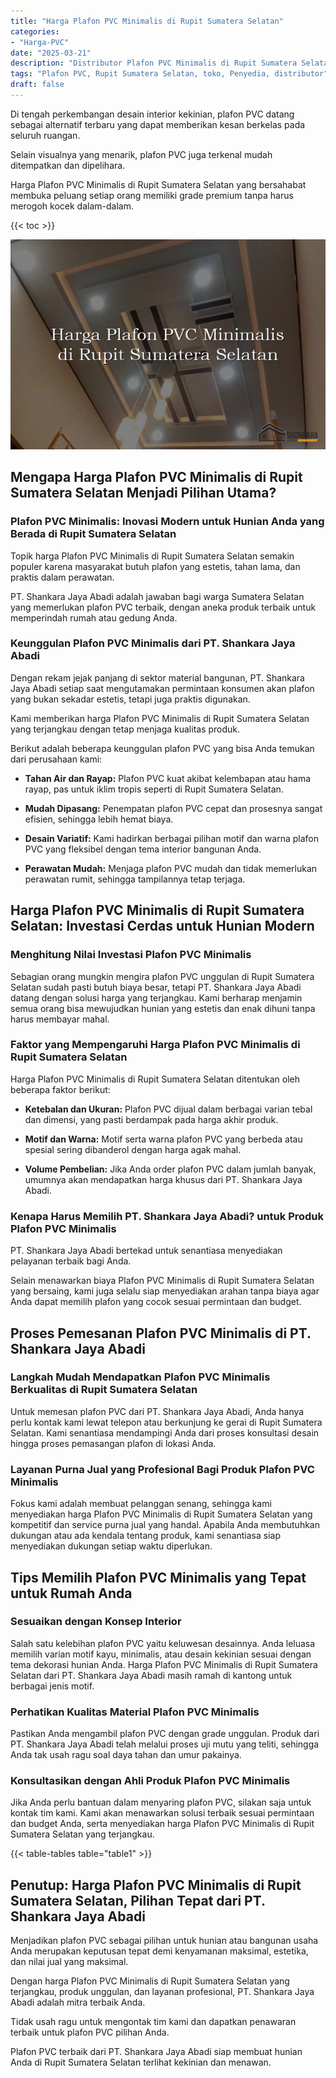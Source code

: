 ```yaml
---
title: "Harga Plafon PVC Minimalis di Rupit Sumatera Selatan"
categories: 
- "Harga-PVC"
date: "2025-03-21"
description: "Distributor Plafon PVC Minimalis di Rupit Sumatera Selatan untuk rumah, office, dan gerai. Material unggulan, variasi motif, variasi warna menarik, beserta jasa instalasi dikerjakan oleh tim berpengalaman dan kepastian resmi!|Servis penjualan Plafon PVC Minimalis di Rupit Sumatera Selatan untuk kebutuhan rumah, office, atau toko, dengan produk terbaik dan penempatan oleh tim berpengalaman dan kepastian resmi.|Solusi Plafon PVC Minimalis di Rupit Sumatera Selatan yang terbukti bagi rumah, perkantoran, serta gerai, dengan panel unggulan dan pemasangan oleh teknisi profesional dan garansi resmi.|Penyediaan Plafon PVC Minimalis di Rupit Sumatera Selatan untuk tempat tinggal, office, serta gerai, beserta panel unggulan dan penempatan dikerjakan oleh tim ahli, lengkap beserta kepastian resmi.}"
tags: "Plafon PVC, Rupit Sumatera Selatan, toko, Penyedia, distributor"
draft: false
---
```


Di tengah perkembangan desain interior kekinian, plafon PVC datang sebagai alternatif terbaru yang dapat memberikan kesan berkelas pada seluruh ruangan.

Selain visualnya yang menarik, plafon PVC juga terkenal mudah ditempatkan dan dipelihara.

Harga Plafon PVC Minimalis di Rupit Sumatera Selatan yang bersahabat membuka peluang setiap orang memiliki grade premium tanpa harus merogoh kocek dalam-dalam.

{{< toc >}}

![Harga Plafon PVC Minimalis di Rupit Sumatera Selatan](/images/Harga-PVC/Harga-Plafon-PVC-Minimalis-di-Rupit-Sumatera-Selatan.png)


## Mengapa Harga Plafon PVC Minimalis di Rupit Sumatera Selatan Menjadi Pilihan Utama?

### Plafon PVC Minimalis: Inovasi Modern untuk Hunian Anda yang Berada di Rupit Sumatera Selatan

Topik harga Plafon PVC Minimalis di Rupit Sumatera Selatan semakin populer karena masyarakat butuh plafon yang estetis, tahan lama, dan praktis dalam perawatan.

PT. Shankara Jaya Abadi adalah jawaban bagi warga Sumatera Selatan yang memerlukan plafon PVC terbaik, dengan aneka produk terbaik untuk memperindah rumah atau gedung Anda.

### Keunggulan Plafon PVC Minimalis dari PT. Shankara Jaya Abadi

Dengan rekam jejak panjang di sektor material bangunan, PT. Shankara Jaya Abadi setiap saat mengutamakan permintaan konsumen akan plafon yang bukan sekadar estetis, tetapi juga praktis digunakan.

Kami memberikan harga Plafon PVC Minimalis di Rupit Sumatera Selatan yang terjangkau dengan tetap menjaga kualitas produk.

Berikut adalah beberapa keunggulan plafon PVC yang bisa Anda temukan dari perusahaan kami:

- **Tahan Air dan Rayap:** Plafon PVC kuat akibat kelembapan atau hama rayap, pas untuk iklim tropis seperti di Rupit Sumatera Selatan.

- **Mudah Dipasang:** Penempatan plafon PVC cepat dan prosesnya sangat efisien, sehingga lebih hemat biaya.

- **Desain Variatif:** Kami hadirkan berbagai pilihan motif dan warna plafon PVC yang fleksibel dengan tema interior bangunan Anda.

- **Perawatan Mudah:** Menjaga plafon PVC mudah dan tidak memerlukan perawatan rumit, sehingga tampilannya tetap terjaga.

## Harga Plafon PVC Minimalis di Rupit Sumatera Selatan: Investasi Cerdas untuk Hunian Modern

### Menghitung Nilai Investasi Plafon PVC Minimalis

Sebagian orang mungkin mengira plafon PVC unggulan di Rupit Sumatera Selatan sudah pasti butuh biaya besar, tetapi PT. Shankara Jaya Abadi datang dengan solusi harga yang terjangkau. Kami berharap menjamin semua orang bisa mewujudkan hunian yang estetis dan enak dihuni tanpa harus membayar mahal.

### Faktor yang Mempengaruhi Harga Plafon PVC Minimalis di Rupit Sumatera Selatan

Harga Plafon PVC Minimalis di Rupit Sumatera Selatan ditentukan oleh beberapa faktor berikut:

- **Ketebalan dan Ukuran:** Plafon PVC dijual dalam berbagai varian tebal dan dimensi, yang pasti berdampak pada harga akhir produk.

- **Motif dan Warna:** Motif serta warna plafon PVC yang berbeda atau spesial sering dibanderol dengan harga agak mahal.

- **Volume Pembelian:** Jika Anda order plafon PVC dalam jumlah banyak, umumnya akan mendapatkan harga khusus dari PT. Shankara Jaya Abadi.

### Kenapa Harus Memilih PT. Shankara Jaya Abadi? untuk Produk Plafon PVC Minimalis

PT. Shankara Jaya Abadi bertekad untuk senantiasa menyediakan pelayanan terbaik bagi Anda.

Selain menawarkan biaya Plafon PVC Minimalis di Rupit Sumatera Selatan yang bersaing, kami juga selalu siap menyediakan arahan tanpa biaya agar Anda dapat memilih plafon yang cocok sesuai permintaan dan budget.

## Proses Pemesanan Plafon PVC Minimalis di PT. Shankara Jaya Abadi

### Langkah Mudah Mendapatkan Plafon PVC Minimalis Berkualitas di Rupit Sumatera Selatan

Untuk memesan plafon PVC dari PT. Shankara Jaya Abadi, Anda hanya perlu kontak kami lewat telepon atau berkunjung ke gerai di Rupit Sumatera Selatan. Kami senantiasa mendampingi Anda dari proses konsultasi desain hingga proses pemasangan plafon di lokasi Anda.

### Layanan Purna Jual yang Profesional Bagi Produk Plafon PVC Minimalis

Fokus kami adalah membuat pelanggan senang, sehingga kami menyediakan harga Plafon PVC Minimalis di Rupit Sumatera Selatan yang kompetitif dan service purna jual yang handal. Apabila Anda membutuhkan dukungan atau ada kendala tentang produk, kami senantiasa siap menyediakan dukungan setiap waktu diperlukan.

## Tips Memilih Plafon PVC Minimalis yang Tepat untuk Rumah Anda

### Sesuaikan dengan Konsep Interior

Salah satu kelebihan plafon PVC yaitu keluwesan desainnya. Anda leluasa memilih varian motif kayu, minimalis, atau desain kekinian sesuai dengan tema dekorasi hunian Anda. Harga Plafon PVC Minimalis di Rupit Sumatera Selatan dari PT. Shankara Jaya Abadi masih ramah di kantong untuk berbagai jenis motif.

### Perhatikan Kualitas Material Plafon PVC Minimalis

Pastikan Anda mengambil plafon PVC dengan grade unggulan. Produk dari PT. Shankara Jaya Abadi telah melalui proses uji mutu yang teliti, sehingga Anda tak usah ragu soal daya tahan dan umur pakainya.

### Konsultasikan dengan Ahli Produk Plafon PVC Minimalis

Jika Anda perlu bantuan dalam menyaring plafon PVC, silakan saja untuk kontak tim kami. Kami akan menawarkan solusi terbaik sesuai permintaan dan budget Anda, serta menyediakan harga Plafon PVC Minimalis di Rupit Sumatera Selatan yang terjangkau.

{{< table-tables table="table1" >}}

## Penutup: Harga Plafon PVC Minimalis di Rupit Sumatera Selatan, Pilihan Tepat dari PT. Shankara Jaya Abadi

Menjadikan plafon PVC sebagai pilihan untuk hunian atau bangunan usaha Anda merupakan keputusan tepat demi kenyamanan maksimal, estetika, dan nilai jual yang maksimal.

Dengan harga Plafon PVC Minimalis di Rupit Sumatera Selatan yang terjangkau, produk unggulan, dan layanan profesional, PT. Shankara Jaya Abadi adalah mitra terbaik Anda.

Tidak usah ragu untuk mengontak tim kami dan dapatkan penawaran terbaik untuk plafon PVC pilihan Anda.

Plafon PVC terbaik dari PT. Shankara Jaya Abadi siap membuat hunian Anda di Rupit Sumatera Selatan terlihat kekinian dan menawan.